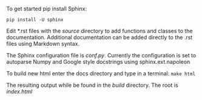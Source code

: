 
To get started pip install Sphinx:

`pip install -U sphinx`

Edit *.rst files with the *source* directory to add functions and classes to the documentation. Additional documentation can be added directly to the .rst files using Markdown syntax.

The Sphinx configuration file is *conf.py*. Currently the configuration is set to autoparse Numpy and Google style docstrings using sphinx.ext.napoleon

To build new html enter the docs directory and type in a terminal:
`make html`

The resulting output while be found in the *build* directory. The root is *index.html* 

